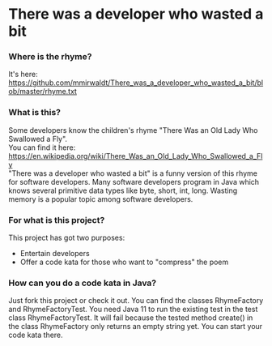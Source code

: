 # There was a developer who wasted a bit

### Where is the rhyme?

It's here: https://github.com/mmirwaldt/There_was_a_developer_who_wasted_a_bit/blob/master/rhyme.txt

### What is this?

Some developers know the children's rhyme "There Was an Old Lady Who Swallowed a Fly". <br/>
You can find it here: https://en.wikipedia.org/wiki/There_Was_an_Old_Lady_Who_Swallowed_a_Fly <br/>
"There was a developer who wasted a bit" is a funny version of this rhyme for software developers. Many software
developers program in Java which knows several primitive data types like byte, short, int, long. Wasting memory is a
popular topic among software developers.

### For what is this project?

This project has got two purposes:

* Entertain developers
* Offer a code kata for those who want to "compress" the poem

### How can you do a code kata in Java?

Just fork this project or check it out. You can find the classes RhymeFactory and RhymeFactoryTest. You need Java 11 to
run the existing test in the test class RhymeFactoryTest. It will fail because the tested method create() in the class
RhymeFactory only returns an empty string yet. You can start your code kata there.